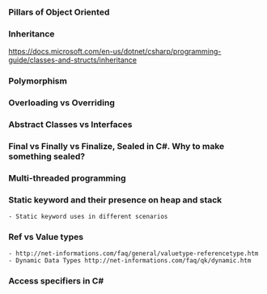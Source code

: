 ### Pillars of Object Oriented


### Inheritance
https://docs.microsoft.com/en-us/dotnet/csharp/programming-guide/classes-and-structs/inheritance



### Polymorphism


### Overloading vs Overriding


### Abstract Classes vs Interfaces


### Final vs Finally vs Finalize, Sealed in C#. Why to make something sealed?


### Multi-threaded programming


### Static keyword and their presence on heap and stack
    - Static keyword uses in different scenarios

### Ref vs Value types
    - http://net-informations.com/faq/general/valuetype-referencetype.htm
    - Dynamic Data Types http://net-informations.com/faq/qk/dynamic.htm

### Access specifiers in C#